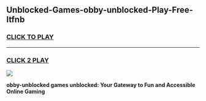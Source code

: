 
## Unblocked-Games-obby-unblocked-Play-Free-ltfnb
<h3>
<a href="https://premium76.site?title=obby-unblocked&ref=19M">CLICK TO PLAY</a></h3>
<hr>

<h3>
<a href="https://premium76.site?title=obby-unblocked&ref=19M">CLICK 2 PLAY</a>
  
</h3>

<a href="https://premium76.site?title=obby-unblocked&ref=19M"><img src="https://clearcache.store/games.png"></a>


**obby-unblocked games unblocked: Your Gateway to Fun and Accessible Online Gaming**
